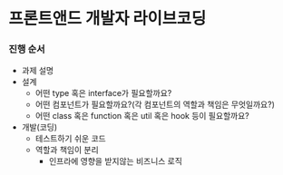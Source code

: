 # 프론트앤드 개발자 라이브코딩
### 진행 순서
- 과제 설명
- 설계
  - 어떤 type 혹은 interface가 필요할까요?
  - 어떤 컴포넌트가 필요할까요?(각 컴포넌트의 역할과 책임은 무엇일까요?)
  - 어떤 class 혹은 function 혹은 util 혹은 hook 등이 필요할까요?
- 개발(코딩)
  - 테스트하기 쉬운 코드
  - 역할과 책임이 분리
    - 인프라에 영향을 받지않는 비즈니스 로직

